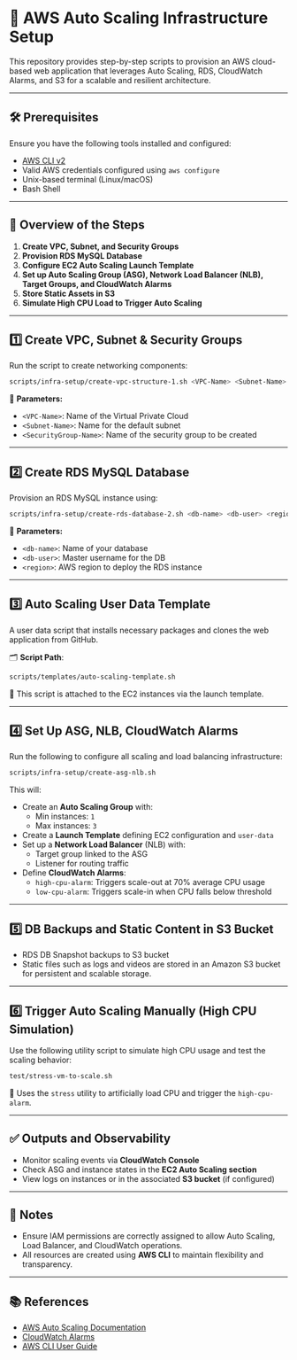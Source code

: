 
# 🚀 AWS Auto Scaling Infrastructure Setup

This repository provides step-by-step scripts to provision an AWS cloud-based web application that leverages Auto Scaling, RDS, CloudWatch Alarms, and S3 for a scalable and resilient architecture.

---

## 🛠️ Prerequisites

Ensure you have the following tools installed and configured:

- [AWS CLI v2](https://docs.aws.amazon.com/cli/latest/userguide/install-cliv2.html)
- Valid AWS credentials configured using `aws configure`
- Unix-based terminal (Linux/macOS)
- Bash Shell

---

## 📌 Overview of the Steps

1. **Create VPC, Subnet, and Security Groups**
2. **Provision RDS MySQL Database**
3. **Configure EC2 Auto Scaling Launch Template**
4. **Set up Auto Scaling Group (ASG), Network Load Balancer (NLB), Target Groups, and CloudWatch Alarms**
5. **Store Static Assets in S3**
6. **Simulate High CPU Load to Trigger Auto Scaling**

---

## 1️⃣ Create VPC, Subnet & Security Groups

Run the script to create networking components:

```bash
scripts/infra-setup/create-vpc-structure-1.sh <VPC-Name> <Subnet-Name> <SecurityGroup-Name>
```

🔹 **Parameters:**
- `<VPC-Name>`: Name of the Virtual Private Cloud
- `<Subnet-Name>`: Name for the default subnet
- `<SecurityGroup-Name>`: Name of the security group to be created

---

## 2️⃣ Create RDS MySQL Database

Provision an RDS MySQL instance using:

```bash
scripts/infra-setup/create-rds-database-2.sh <db-name> <db-user> <region>
```

🔹 **Parameters:**
- `<db-name>`: Name of your database
- `<db-user>`: Master username for the DB
- `<region>`: AWS region to deploy the RDS instance

---

## 3️⃣ Auto Scaling User Data Template

A user data script that installs necessary packages and clones the web application from GitHub.

🗂 **Script Path**:
```bash
scripts/templates/auto-scaling-template.sh
```

🔧 This script is attached to the EC2 instances via the launch template.

---

## 4️⃣ Set Up ASG, NLB, CloudWatch Alarms

Run the following to configure all scaling and load balancing infrastructure:

```bash
scripts/infra-setup/create-asg-nlb.sh
```

This will:

- Create an **Auto Scaling Group** with:
  - Min instances: `1`
  - Max instances: `3`
- Create a **Launch Template** defining EC2 configuration and `user-data`
- Set up a **Network Load Balancer** (NLB) with:
  - Target group linked to the ASG
  - Listener for routing traffic
- Define **CloudWatch Alarms**:
  - `high-cpu-alarm`: Triggers scale-out at 70% average CPU usage
  - `low-cpu-alarm`: Triggers scale-in when CPU falls below threshold

---

## 5️⃣ DB Backups and Static Content in S3 Bucket

- RDS DB Snapshot backups to S3 bucket
- Static files such as logs and videos are stored in an Amazon S3 bucket for persistent and scalable storage.

---

## 6️⃣ Trigger Auto Scaling Manually (High CPU Simulation)

Use the following utility script to simulate high CPU usage and test the scaling behavior:

```bash
test/stress-vm-to-scale.sh
```

📌 Uses the `stress` utility to artificially load CPU and trigger the `high-cpu-alarm`.

---

## ✅ Outputs and Observability

- Monitor scaling events via **CloudWatch Console**
- Check ASG and instance states in the **EC2 Auto Scaling section**
- View logs on instances or in the associated **S3 bucket** (if configured)

---

## 📎 Notes

- Ensure IAM permissions are correctly assigned to allow Auto Scaling, Load Balancer, and CloudWatch operations.
- All resources are created using **AWS CLI** to maintain flexibility and transparency.

---

## 📚 References

- [AWS Auto Scaling Documentation](https://docs.aws.amazon.com/autoscaling/ec2/userguide/what-is-amazon-ec2-auto-scaling.html)
- [CloudWatch Alarms](https://docs.aws.amazon.com/AmazonCloudWatch/latest/monitoring/AlarmThatSendsEmail.html)
- [AWS CLI User Guide](https://docs.aws.amazon.com/cli/latest/userguide/cli-chap-welcome.html)